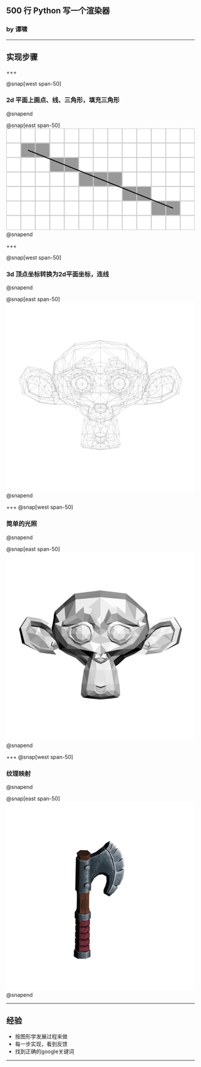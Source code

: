 ## 500 行 Python 写一个渲染器

### by 谭啸

---

## 实现步骤

+++

@snap[west span-50]
### 2d 平面上画点、线、三角形，填充三角形
@snapend

@snap[east span-50]
![](bresenham.png)
@snapend

+++

@snap[west span-50]
### 3d 顶点坐标转换为2d平面坐标，连线
@snapend



@snap[east span-50]
![](monkey_wireframe.png)
@snapend

+++
@snap[west span-50]
### 简单的光照
@snapend


@snap[east span-50]
![](monkey_zbuffer.png)
@snapend


+++
@snap[west span-50]
### 纹理映射
@snapend

@snap[east span-50]
![](axe.png)
@snapend

---

## 经验

* 按图形学发展过程来做
* 每一步实现，看到反馈
* 找到正确的google关键词

---

